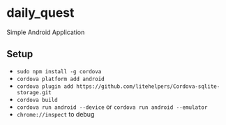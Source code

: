 # daily_quest
Simple Android Application

Setup
-----
  * `sudo npm install -g cordova`
  * `cordova platform add android`
  * `cordova plugin add https://github.com/litehelpers/Cordova-sqlite-storage.git`
  * `cordova build`
  * `cordova run android --device` or `cordova run android --emulator`
  * `chrome://inspect` to debug
